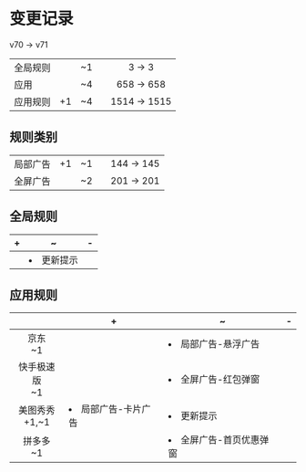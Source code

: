 # 变更记录

v70 -> v71

||||||
|-|:-:|:-:|:-:|:-:|
|全局规则||~1||3 -> 3|
|应用||~4||658 -> 658|
|应用规则|+1|~4||1514 -> 1515|

## 规则类别

||||||
|-|:-:|:-:|:-:|:-:|
|局部广告|+1|~1||144 -> 145|
|全屏广告||~2||201 -> 201|

## 全局规则

|+|~|-|
|-|-|-|
||<li>更新提示||

## 应用规则

||+|~|-|
|:-:|-|-|-|
|京东<br>~1||<li>局部广告-悬浮广告||
|快手极速版<br>~1||<li>全屏广告-红包弹窗||
|美图秀秀<br>+1,~1|<li>局部广告-卡片广告|<li>更新提示||
|拼多多<br>~1||<li>全屏广告-首页优惠弹窗||
